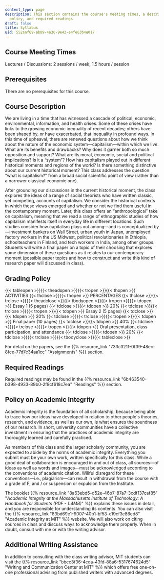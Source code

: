 ```yaml
---
content_type: page
description: This section contains the course's meeting times, a description, grading
  policy, and required readings.
draft: false
title: Syllabus
uid: 552aaf69-ab89-4a30-9e42-e4fe03b4e017
---
```

## Course Meeting Times

Lectures / Discussions: 2 sessions / week, 1.5 hours / session

## Prerequisites

There are no prerequisites for this course.

## Course Description

We are living in a time that has witnessed a cascade of political, economic, environmental, information, and health crises. Some of these crises have links to the growing economic inequality of recent decades; others have been shaped by, or have exacerbated, that inequality in profound ways. In this time of upheaval, there are renewed questions about how we think about the nature of the economic system—capitalism—within which we live. What are its benefits and drawbacks? Why does it garner both so much opposition and support? What are its moral, economic, social and political implications? Is it a “system”? How has capitalism played out in different historical moments and regions of the world? Is there something distinctive about our current historical moment? This class addresses the question “what is capitalism?” from a broad social scientific point of view (rather than a narrower classical economic one).

After grounding our discussions in the current historical moment, the class explores the ideas of a range of social theorists who have written classic, yet competing, accounts of capitalism. We consider the historical contexts in which these views emerged and whether or not we find them useful in the contemporary moment. Later, this class offers an “anthropological” take on capitalism, meaning that we read a range of ethnographic studies of how capitalism manifests itself in everyday life in different locations. Such studies consider how capitalism plays out among—and is conceptualized by—investment bankers on Wall Street, urban youth in Japan, unemployed factory workers in the US Midwest, political revolutionaries in Ethiopia, schoolteachers in Finland, and tech workers in India, among other groups. Students will write a final paper on a topic of their choosing that explores some dimension of these questions as it relates to our contemporary moment (possible paper topics and how to construct and write this kind of research paper will discussed in class).

## Grading Policy

{{< tableopen >}}{{< theadopen >}}{{< tropen >}}{{< thopen >}}
ACTIVITIES
{{< thclose >}}{{< thopen >}}
PERCENTAGES
{{< thclose >}}{{< trclose >}}{{< theadclose >}}{{< tbodyopen >}}{{< tropen >}}{{< tdopen >}}
Essay 1 (5 pages)
{{< tdclose >}}{{< tdopen >}}
20%
{{< tdclose >}}{{< trclose >}}{{< tropen >}}{{< tdopen >}}
Essay 2 (5 pages)
{{< tdclose >}}{{< tdopen >}}
20%
{{< tdclose >}}{{< trclose >}}{{< tropen >}}{{< tdopen >}}
Final paper (10 pages)
{{< tdclose >}}{{< tdopen >}}
40%
{{< tdclose >}}{{< trclose >}}{{< tropen >}}{{< tdopen >}}
Oral presentation, class participation, and attendance
{{< tdclose >}}{{< tdopen >}}
20%
{{< tdclose >}}{{< trclose >}}{{< tbodyclose >}}{{< tableclose >}}

For detail on the papers, see the {{% resource_link "733c3211-0f39-48ec-8fce-77d7c34aa1cc" "Assignments" %}} section.

## Required Readings

Required readings may be found in the {{% resource_link "6b463540-b398-4933-89b0-2f8cf618c7ea" "Readings" %}} section.

## Policy on Academic Integrity

Academic integrity is the foundation of all scholarship, because being able to trace how our ideas have developed in relation to other people's theories, research, and evidence, as well as our own, is what ensures the soundness of our research. In short, university communities have a collective investment in ensuring that the practices of academic integrity are thoroughly learned and carefully practiced.

As members of this class and the larger scholarly community, you are expected to abide by the norms of academic integrity. Everything you submit must be your own work, written specifically for this class. While a good deal of collaboration is encouraged in and out of class, all sources—of ideas as well as words and images—must be acknowledged according to the conventions of academic citation. Willful disregard for these conventions—i.e., plagiarism—can result in withdrawal from the course with a grade of F, and / or suspension or expulsion from the Institute.

The booklet {{% resource_link "8a63ebd5-d52e-46b7-87a7-3cdf137caf85" "*Academic Integrity at the Massachusetts Institute of Technology: A Handbook for Students (PDF - 1.4MB)*" %}} explains these issues in detail, and you are responsible for understanding its contents. You can also visit the {{% resource_link "83bd69e1-9007-40b1-bf53-e19cf3e86ed8" "Academic Integrity at MIT" %}} website. We will also work on citing sources in class and discuss ways to acknowledge them properly. When in doubt, consult with me or with the writing advisor.

## Additional Writing Assistance

In addition to consulting with the class writing advisor, MIT students can visit the {{% resource_link "bbcc3f36-4cda-43fd-88a6-5317674624d5" "Writing and Communication Center at MIT" %}} which offers free one-on-one professional advising from published writers with advanced degrees.